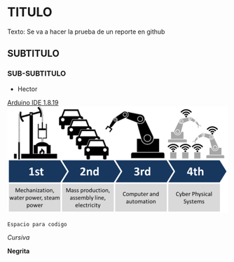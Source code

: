 # TITULO

Texto: Se va a hacer la prueba de un reporte en github

## SUBTITULO

### SUB-SUBTITULO

- Hector 

[Arduino IDE 1.8.19](https://www.arduino.cc/en/software)
![](https://github.com/HV202506/Prueba1/blob/main/Industry_4.0.png?raw=true)


```
Espacio para codigo
```

*Cursiva*

**Negrita**
